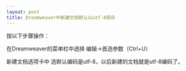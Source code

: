 ```yaml
---
layout: post
title: Dreamweaver中新建文档默认以utf-8保存
---
```


按以下步骤操作：

在Dreamweaver的菜单栏中选择
编辑->首选参数（Ctrl+U）

新建文档选项卡中 选默认编码是utf-8，以后新建的文档就是utf-8编码了。
